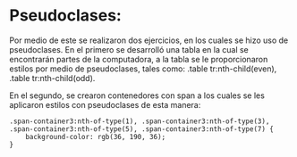 # Pseudoclases:
Por medio de este se realizaron dos ejercicios, en los cuales se hizo uso de pseudoclases.
En el primero se desarrolló una tabla en la cual se encontrarán partes de la computadora, a la tabla se le proporcionaron estilos por medio de pseudoclases, tales como: .table tr:nth-child(even), .table tr:nth-child(odd).

En el segundo, se crearon contenedores con span a los cuales se les aplicaron estilos con pseudoclases de esta manera: 
```
.span-container3:nth-of-type(1), .span-container3:nth-of-type(3), .span-container3:nth-of-type(5), .span-container3:nth-of-type(7) {
    background-color: rgb(36, 190, 36);
}
```